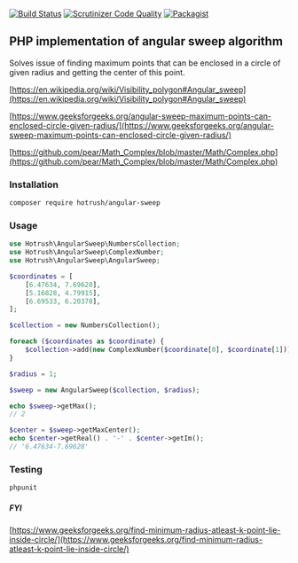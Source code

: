 [![Build Status](https://travis-ci.org/hotrush/angular-sweep.svg?branch=master)](https://travis-ci.org/hotrush/angular-sweep)
[![Scrutinizer Code Quality](https://scrutinizer-ci.com/g/hotrush/angular-sweep/badges/quality-score.png?b=master)](https://scrutinizer-ci.com/g/hotrush/angular-sweep/?branch=master)
[![Packagist](https://img.shields.io/packagist/v/hotrush/angular-sweep.svg?label=Packagist)](https://packagist.org/packages/hotrush/angular-sweep)

## PHP implementation of angular sweep algorithm

Solves issue of finding maximum points that can be enclosed in a circle of given radius and getting the center of this point.

[https://en.wikipedia.org/wiki/Visibility_polygon#Angular_sweep](https://en.wikipedia.org/wiki/Visibility_polygon#Angular_sweep)

[https://www.geeksforgeeks.org/angular-sweep-maximum-points-can-enclosed-circle-given-radius/](https://www.geeksforgeeks.org/angular-sweep-maximum-points-can-enclosed-circle-given-radius/)

[https://github.com/pear/Math_Complex/blob/master/Math/Complex.php](https://github.com/pear/Math_Complex/blob/master/Math/Complex.php)

### Installation

```bash
composer require hotrush/angular-sweep
```

### Usage

```php
use Hotrush\AngularSweep\NumbersCollection;
use Hotrush\AngularSweep\ComplexNumber;
use Hotrush\AngularSweep\AngularSweep;

$coordinates = [
    [6.47634, 7.69628],
    [5.16828, 4.79915],
    [6.69533, 6.20378],
];

$collection = new NumbersCollection();

foreach ($coordinates as $coordinate) {
    $collection->add(new ComplexNumber($coordinate[0], $coordinate[1]));
}

$radius = 1;

$sweep = new AngularSweep($collection, $radius);

echo $sweep->getMax();
// 2

$center = $sweep->getMaxCenter();
echo $center->getReal() . '-' . $center->getIm();
// '6.47634-7.69628'
```

### Testing

```bash
phpunit
```

##### FYI

[https://www.geeksforgeeks.org/find-minimum-radius-atleast-k-point-lie-inside-circle/](https://www.geeksforgeeks.org/find-minimum-radius-atleast-k-point-lie-inside-circle/)
